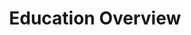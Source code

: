 ---
layout: bos_content
permalink: /featured-analysis/education-overview/
title: Education Overview
components:
- breadcrumbs:
  - title: Home
    url: "/"
  - title: Budget
    url: "/budget"
  - title: Featured Analysis
    url: "/featured-analysis/"
  - current: Education Overview
  - published: 4/13/17
- intro:
  - title: Education overview
    short_desc: >
      The City of Boston is investing in its students to invest in its future. 
      Education comprises 40% of the FY18 budget with a projected $1.081 billion 
      to support Boston Public Schools and $174.3 million to support approximately 
      10,600 Boston students in charter schools.
    description: >
      Education also comprises 40% of the growth in the budget, with an increase 
      of $57.8 million (4.8%) over FY17. This increase is in spite of a projected 
      increase of just $1 million in Chapter 70 Education Aid and a charter reimbursement 
      that is projected to be $25 million underfunded from the state.  
    sidebar_menu: true
- text_block:
  - title: Boston Public Schools budget
    body: > 
      This spring, the School Committee approved a $1.061 billion budget for the Boston 
      Public Schools. At a $1.061 billion appropriation plus a <a href="https://budget.boston.gov/operating-budget/reserve-for-collective-bargaining/">$20 million collective bargaining reserve</a>, 
      this marks the largest Boston Public Schools budget in history.  
      With this investment, Mayor Walsh has increased funding for the Boston Public 
      Schools’ annual budget by $143 million since taking office. <blockquote>Funding directed 
      to schools will increase by almost 4%, even before the largest driver of BPS costs, 
      employee collective bargaining increases, are negotiated, a $25 million increase 
      over FY17.</blockquote>
- table:
  - title: Budget breakdown
    columns:
      - "": Direct School Expenses
        "FY17": $667M
        "FY18": $692M
      - "": School Services Budgeted Centrally
        "FY17": $300M
        "FY18": $308M
      - "": Central Administration
        "FY17": $65M
        "FY18": $62M
      - "": Total Appropriation
        "FY17": $1.03B
        "FY18": $1.06B
      - "": Reserve for Collective Bargaining
        "FY17": $9M
        "FY18": $20M
      - "": Projected Total Budget
        "FY17": $1.04B
        "FY18": $1.08B
- text_col_2:
  - col: >
      <h5>Closing the opportunity and achievement gap</h5>
      <p>In FY18, Boston Public Schools is proposing to make important research-backed 
      investments to close the opportunity and achievement gap.</p>
        <ul>
          <li>Boston is investing $14 million to give 15,000 students, from 
          kindergarten through 8th-grade, 120 additional hours of learning time — or 
          the equivalent of 20 more school days a year.</li>
          <li>In addition, by strengthening BPS’s commitment to Excellence 
          For All, more students in the fourth and fifth grade will receive the same 
          rigorous instruction and enriched learning opportunities as those in Advanced 
          Work Class (AWC).</li>
          <li>Boston is also making a strategic $1.2 million investment to support 3,000 BPS 
          students identified by the district as experiencing homelessness.</li>
        </ul>
        <p>BPS will also be providing lower performing schools with a wide-range of 
        differentiated supports, which total over $16 million. This includes a new $1.25 
        million reserve focused on supporting low level 3, 4 and 5 schools with 
        declining enrollment.</p>
  - col: >
      <h5>Long-Term Financial Planning project</h5>
      <p>Stemming out progress in the District’s Long-Term Financial Planning project, the 
      FY18 budget also includes several central office and transportation efficiencies. 
      Efforts to tighten budget management and identify efficiencies, along with Mayor Walsh’s 
      commitment to education funding, make possible $20M of BPS investments. While the School 
      Committee approved a balanced budget for FY18, the District still has underlying 
      challenges that require structural changes to allow Boston to continue to effectively 
      invest in its students in future years.</p>
- grid:
  - grid_title: More budget analysis
  - title: Handy dandy title
    body: >
      Tempting copy that would make someone click this featured analysis card.
    img: https://www.boston.gov/sites/default/files/styles/grid_card_image/public/allston2.jpg?itok=jMsIfnJ6
    link: /#/
  - title: This one's witty, too
    body: >
      Tempting copy that would make someone click this featured analysis card.
    img: https://www.boston.gov/sites/default/files/styles/grid_card_image/public/backbay5.jpg?itok=sA4Mz_05
    link: /#/
  - title: Rumple Stiltskin
    body: >
      Tempting copy that would make someone click this featured analysis card.
    img: https://www.boston.gov/sites/default/files/styles/grid_card_image/public/bayvillage3.jpg?itok=iDf79UIP
    link: /#/
---